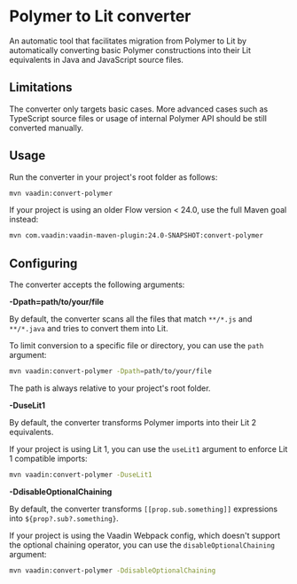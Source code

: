 # Polymer to Lit converter

An automatic tool that facilitates migration from Polymer to Lit by automatically converting basic Polymer constructions into their Lit equivalents in Java and JavaScript source files.

## Limitations

The converter only targets basic cases. More advanced cases such as TypeScript source files or usage of internal Polymer API should be still converted manually.

## Usage

Run the converter in your project's root folder as follows:

```bash
mvn vaadin:convert-polymer
```

If your project is using an older Flow version < 24.0, use the full Maven goal instead:

```bash
mvn com.vaadin:vaadin-maven-plugin:24.0-SNAPSHOT:convert-polymer
```

## Configuring

The converter accepts the following arguments:

**-Dpath=path/to/your/file**

By default, the converter scans all the files that match `**/*.js` and `**/*.java` and tries to convert them into Lit.

To limit conversion to a specific file or directory, you can use the `path` argument:

```bash
mvn vaadin:convert-polymer -Dpath=path/to/your/file
```

The path is always relative to your project's root folder.

**-DuseLit1**

By default, the converter transforms Polymer imports into their Lit 2 equivalents.

If your project is using Lit 1, you can use the `useLit1` argument to enforce Lit 1 compatible imports:

```bash
mvn vaadin:convert-polymer -DuseLit1
```

**-DdisableOptionalChaining**

By default, the converter transforms `[[prop.sub.something]]` expressions into `${prop?.sub?.something}`.

If your project is using the Vaadin Webpack config, which doesn't support the optional chaining operator, you can use the `disableOptionalChaining` argument:

```bash
mvn vaadin:convert-polymer -DdisableOptionalChaining
```


